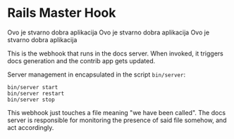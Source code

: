 # Rails Master Hook

Ovo je stvarno dobra aplikacija
Ovo je stvarno dobra aplikacija
Ovo je stvarno dobra aplikacija

This is the webhook that runs in the docs server. When invoked, it triggers docs generation and the contrib app gets updated.

Server management in encapsulated in the script `bin/server`:

    bin/server start
    bin/server restart
    bin/server stop

This webhook just touches a file meaning "we have been called". The docs server is responsible for monitoring the presence of said file somehow, and act accordingly.

